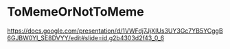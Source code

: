 # ToMemeOrNotToMeme
https://docs.google.com/presentation/d/1VWFdj7JjXIUs3UY3Gc7YB5YCggB6GJBW0YI_SE8DVYY/edit#slide=id.g2b4303d2f43_0_6
